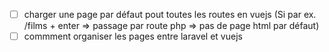 - [ ] charger une page par défaut pout toutes les routes en vuejs (Si par ex. /films + enter => passage par route php => pas de page html par défaut)
- [ ] commment organiser les pages entre laravel et vuejs
